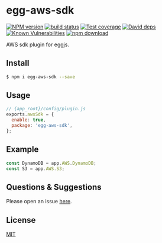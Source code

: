 # egg-aws-sdk

[![NPM version][npm-image]][npm-url]
[![build status][travis-image]][travis-url]
[![Test coverage][codecov-image]][codecov-url]
[![David deps][david-image]][david-url]
[![Known Vulnerabilities][snyk-image]][snyk-url]
[![npm download][download-image]][download-url]

[npm-image]: https://img.shields.io/npm/v/egg-aws-sdk.svg?style=flat-square
[npm-url]: https://npmjs.org/package/egg-aws-sdk
[travis-image]: https://api.travis-ci.com/egg-aws/egg-aws-sdk.svg
[travis-url]: https://travis-ci.com/egg-aws/egg-aws-sdk
[codecov-image]: https://img.shields.io/codecov/c/github/egg-aws/egg-aws-sdk.svg?style=flat-square
[codecov-url]: https://codecov.io/github/egg-aws/egg-aws-sdk?branch=master
[david-image]: https://img.shields.io/david/egg-aws/egg-aws-sdk.svg?style=flat-square
[david-url]: https://david-dm.org/egg-aws/egg-aws-sdk
[snyk-image]: https://snyk.io/test/npm/egg-aws-sdk/badge.svg?style=flat-square
[snyk-url]: https://snyk.io/test/npm/egg-aws-sdk
[download-image]: https://img.shields.io/npm/dm/egg-aws-sdk.svg?style=flat-square
[download-url]: https://npmjs.org/package/egg-aws-sdk

AWS sdk plugin for eggjs.

## Install

```bash
$ npm i egg-aws-sdk --save
```

## Usage

```js
// {app_root}/config/plugin.js
exports.awsSdk = {
  enable: true,
  package: 'egg-aws-sdk',
};
```

## Example

```js
const DynamoDB = app.AWS.DynamoDB;
const S3 = app.AWS.S3;
```

## Questions & Suggestions

Please open an issue [here](https://github.com/egg-aws/egg-aws-sdk/issues).

## License

[MIT](LICENSE)
